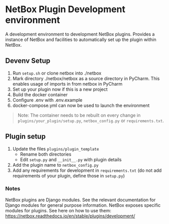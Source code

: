 # NetBox Plugin Development environment

A development environment to development NetBox plugins. Provides a instance of NetBox and facilities
to automatically set up the plugin within NetBox.

## Devenv Setup

 1. Run `setup.sh` or clone netbox into ./netbox
 2. Mark directory ./netbox/netbox as a source directory in PyCharm. This enables usage of imports in from netbox in PyCharm
 3. Set up your plugin now if this is a new project
 4. Build the docker container
 5. Configure .env with .env.example
 6. docker-compose.yml can now be used to launch the environment

> Note: The container needs to be rebuilt on every change in `plugins/your_plugin/setup.py`, `netbox_config.py` or `requirements.txt`.

## Plugin setup

 1. Update the files `plugins/plugin_template`
    - Rename both directories
    - Edit `setup.py` and `__init__.py` with plugin details
 2. Add the plugin name to `netbox_config.py`
 3. Add any requirements for development in `requirements.txt` (do not add requirements of your plugin, define those in `setup.py`)


### Notes

NetBox plugins are Django modules. See the relevant documentation for Django modules for general purpose information.
NetBox exposes specific modules for plugins. See here on how to use them: https://netbox.readthedocs.io/en/stable/plugins/development/
